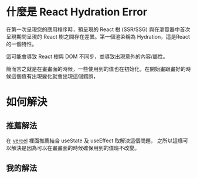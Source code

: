 # 什麼是 React Hydration Error
在第一次呈現您的應用程序時，預呈現的 React 樹 (SSR/SSG) 與在瀏覽器中首次呈現期間呈現的 React 樹之間存在差異。第一個渲染稱為 Hydration，這是React 的一個特性。

這可能會導致 React 樹與 DOM 不同步，並導致出現意外的內容/屬性。

簡而言之就是在畫畫面的時候，一些使用到的值也在初始化，在開始畫跟畫好的時候這個值有出現變化就會出現這個錯誤，

# 如何解決
## 推薦解法
在 [vercel](https://nextjs.org/docs/messages/react-hydration-error) 裡面推薦結合 useState 及 useEffect 取解決這個問題，
之所以這樣可以解決是因為可以在畫畫面的時候確保用到的值班不改變。 

## 我的解法
